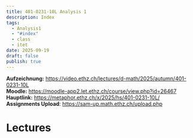```yaml
---
title: 401-0231-10L Analysis 1
description: Index
tags:
  - Analysis1
  - "#index"
  - class
  - itet
date: 2025-09-19
draft: false
publish: true
---
```

**Aufzeichnung:** https://video.ethz.ch/lectures/d-math/2025/autumn/401-0231-10L  
**Moodle:**  https://moodle-app2.let.ethz.ch/course/view.php?id=26467  
**Hauptlink:**  https://metaphor.ethz.ch/x/2025/hs/401-0231-10L/  
**Assignments Upload**: https://sam-up.math.ethz.ch/upload.php  
# Lectures



